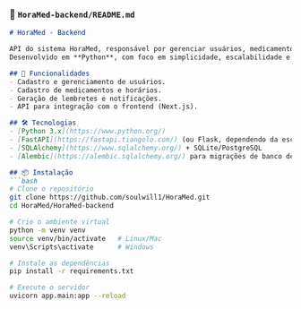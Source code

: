 
### 📂 `HoraMed-backend/README.md`
```markdown
# HoraMed - Backend

API do sistema HoraMed, responsável por gerenciar usuários, medicamentos e notificações.  
Desenvolvido em **Python**, com foco em simplicidade, escalabilidade e boas práticas.

## 🚀 Funcionalidades
- Cadastro e gerenciamento de usuários.
- Cadastro de medicamentos e horários.
- Geração de lembretes e notificações.
- API para integração com o frontend (Next.js).

## 🛠️ Tecnologias
- [Python 3.x](https://www.python.org/)
- [FastAPI](https://fastapi.tiangolo.com/) (ou Flask, dependendo da escolha)
- [SQLAlchemy](https://www.sqlalchemy.org/) + SQLite/PostgreSQL
- [Alembic](https://alembic.sqlalchemy.org/) para migrações de banco de dados

## 📦 Instalação
```bash
# Clone o repositório
git clone https://github.com/soulwill1/HoraMed.git
cd HoraMed/HoraMed-backend

# Crie o ambiente virtual
python -m venv venv
source venv/bin/activate   # Linux/Mac
venv\Scripts\activate      # Windows

# Instale as dependências
pip install -r requirements.txt

# Execute o servidor
uvicorn app.main:app --reload
